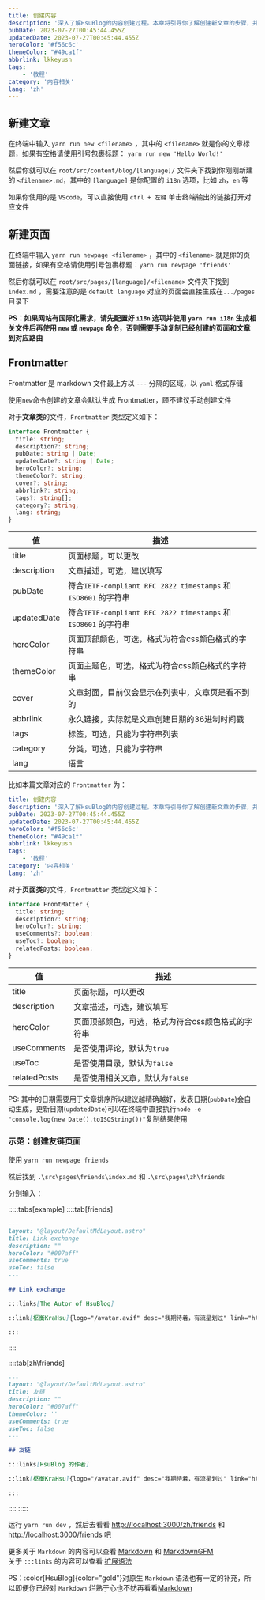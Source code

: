 ```yaml
---
title: 创建内容
description: '深入了解HsuBlog的内容创建过程。本章将引导你了解创建新文章的步骤，并详细解释如何使用Frontmatter来处理文章的元数据。'
pubDate: 2023-07-27T00:45:44.455Z
updatedDate: 2023-07-27T00:45:44.455Z
heroColor: '#f56c6c'
themeColor: "#49ca1f"
abbrlink: lkkeyusn
tags:
    - '教程'
category: '内容相关'
lang: 'zh'
---
```


## 新建文章

在终端中输入 `yarn run new <filename>` ，其中的 `<filename>` 就是你的文章标题，如果有空格请使用引号包裹标题： `yarn run new 'Hello World!'` 

然后你就可以在 `root/src/content/blog/[language]/` 文件夹下找到你刚刚新建的 `<filename>.md`，其中的 `[language]` 是你配置的 `i18n` 选项，比如 `zh`，`en` 等

如果你使用的是 `VScode`，可以直接使用 `ctrl + 左键` 单击终端输出的链接打开对应文件

## 新建页面

在终端中输入 `yarn run newpage <filename>` ，其中的 `<filename>` 就是你的页面链接，如果有空格请使用引号包裹标题：`yarn run newpage 'friends'`

然后你就可以在 `root/src/pages/[language]/<filename>` 文件夹下找到 `index.md` ，需要注意的是 `default language` 对应的页面会直接生成在`.../pages`目录下

**PS：如果网站有国际化需求，请先配置好 `i18n` 选项并使用 `yarn run i18n` 生成相关文件后再使用 `new` 或 `newpage` 命令，否则需要手动复制已经创建的页面和文章到对应路由**
## Frontmatter

Frontmatter 是 markdown 文件最上方以 `---` 分隔的区域，以 `yaml` 格式存储

使用`new`命令创建的文章会默认生成 Frontmatter，顾不建议手动创建文件

对于**文章类**的文件，`Frontmatter` 类型定义如下：

```ts
interface Frontmatter {
  title: string;
  description?: string;
  pubDate: string | Date;
  updatedDate?: string | Date;
  heroColor?: string;
  themeColor?: string;
  cover?: string;
  abbrlink?: string;
  tags?: string[];
  category?: string;
  lang: string;
}
```
| 值          | 描述                                                           |
| ----------- | -------------------------------------------------------------- |
| title       | 页面标题，可以更改                                             |
| description | 文章描述，可选，建议填写                                       |
| pubDate     | 符合`IETF-compliant RFC 2822 timestamps` 和 `ISO8601` 的字符串 |
| updatedDate | 符合`IETF-compliant RFC 2822 timestamps` 和 `ISO8601` 的字符串 |
| heroColor   | 页面顶部颜色，可选，格式为符合css颜色格式的字符串              |
| themeColor  | 页面主题色，可选，格式为符合css颜色格式的字符串                |
| cover       | 文章封面，目前仅会显示在列表中，文章页是看不到的               |
| abbrlink    | 永久链接，实际就是文章创建日期的36进制时间戳                   |
| tags        | 标签，可选，只能为字符串列表                                   |
| category    | 分类，可选，只能为字符串                                       |
| lang        | 语言                                                           |

比如本篇文章对应的 `Frontmatter` 为：

```yaml
title: 创建内容
description: '深入了解HsuBlog的内容创建过程。本章将引导你了解创建新文章的步骤，并详细解释如何使用Frontmatter来处理文章的元数据。'
pubDate: 2023-07-27T00:45:44.455Z
updatedDate: 2023-07-27T00:45:44.455Z
heroColor: '#f56c6c'
themeColor: "#49ca1f"
abbrlink: lkkeyusn
tags:
    - '教程'
category: '内容相关'
lang: 'zh'
```

对于**页面类**的文件，`Frontmatter` 类型定义如下：
```ts
interface FrontMatter {
  title: string;
  description?: string;
  heroColor?: string;
  useComments?: boolean;
  useToc?: boolean;
  relatedPosts: boolean;
}
```
| 值           | 描述                                              |
| ------------ | ------------------------------------------------- |
| title        | 页面标题，可以更改                                |
| description  | 文章描述，可选，建议填写                          |
| heroColor    | 页面顶部颜色，可选，格式为符合css颜色格式的字符串 |
| useComments  | 是否使用评论，默认为`true`                        |
| useToc       | 是否使用目录，默认为`false`                       |
| relatedPosts | 是否使用相关文章，默认为`false`                   |

PS: 其中的日期需要用于文章排序所以建议越精确越好，发表日期(`pubDate`)会自动生成，更新日期(`updatedDate`)可以在终端中直接执行`node -e "console.log(new Date().toISOString())"`复制结果使用

### 示范：创建友链页面

使用 `yarn run newpage friends`

然后找到 `.\src\pages\friends\index.md` 和 `.\src\pages\zh\friends` 

分别输入：

:::::tabs[example]
::::tab[friends]
```markdown
---
layout: "@layout/DefaultMdLayout.astro"
title: Link exchange
description: ""
heroColor: "#007aff"
useComments: true
useToc: false
---

## Link exchange

:::links[The Autor of HsuBlog]

::link[枢衡KraHsu]{logo="/avatar.avif" desc="我期待着，有流星划过" link="https://blog.krahsu.top"}

:::
```
::::

::::tab[zh\friends]
```markdown
---
layout: "@layout/DefaultMdLayout.astro"
title: 友链
description: ""
heroColor: "#007aff"
themeColor: ''
useComments: true
useToc: false
---

## 友链

:::links[HsuBlog 的作者]

::link[枢衡KraHsu]{logo="/avatar.avif" desc="我期待着，有流星划过" link="https://blog.krahsu.top"}

:::
```
::::
:::::

运行 `yarn run dev` ，然后去看看 [http://localhost:3000/zh/friends](http://localhost:3000/zh/friends) 和 [http://localhost:3000/friends](http://localhost:3000/friends) 吧

更多关于 `Markdown` 的内容可以查看 [Markdown](/zh/blog/lkoy4onq) 和 [MarkdownGFM](/zh/blog/lkpepx4m)  
关于 `:::links` 的内容可以查看 [扩展语法](/zh/blog/lkpk0hzz)

PS：:color[HsuBlog]{color="gold"}对原生 `Markdown` 语法也有一定的补充，所以即便你已经对 `Markdown` 烂熟于心也不妨再看看[Markdown](/zh/blog/lkoy4onq)